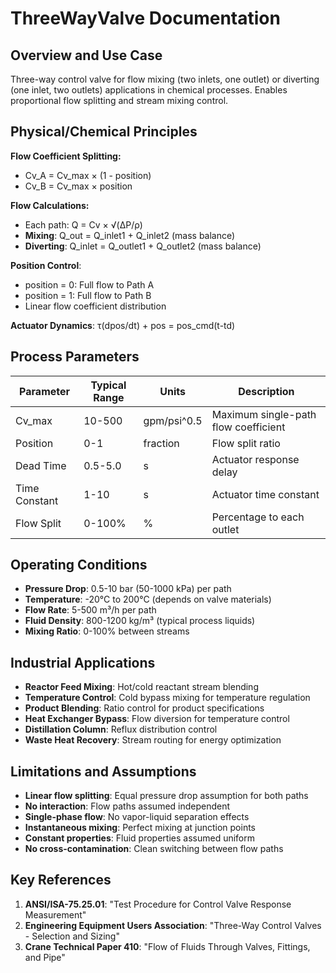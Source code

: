 # ThreeWayValve Documentation

## Overview and Use Case

Three-way control valve for flow mixing (two inlets, one outlet) or diverting (one inlet, two outlets) applications in chemical processes. Enables proportional flow splitting and stream mixing control.

## Physical/Chemical Principles

**Flow Coefficient Splitting:**
- Cv_A = Cv_max × (1 - position)
- Cv_B = Cv_max × position

**Flow Calculations:**
- Each path: Q = Cv × √(ΔP/ρ)
- **Mixing**: Q_out = Q_inlet1 + Q_inlet2 (mass balance)
- **Diverting**: Q_inlet = Q_outlet1 + Q_outlet2 (mass balance)

**Position Control**: 
- position = 0: Full flow to Path A
- position = 1: Full flow to Path B
- Linear flow coefficient distribution

**Actuator Dynamics**: τ(dpos/dt) + pos = pos_cmd(t-td)

## Process Parameters

| Parameter | Typical Range | Units | Description |
|-----------|---------------|-------|-------------|
| Cv_max | 10-500 | gpm/psi^0.5 | Maximum single-path flow coefficient |
| Position | 0-1 | fraction | Flow split ratio |
| Dead Time | 0.5-5.0 | s | Actuator response delay |
| Time Constant | 1-10 | s | Actuator time constant |
| Flow Split | 0-100% | % | Percentage to each outlet |

## Operating Conditions

- **Pressure Drop**: 0.5-10 bar (50-1000 kPa) per path
- **Temperature**: -20°C to 200°C (depends on valve materials)
- **Flow Rate**: 5-500 m³/h per path
- **Fluid Density**: 800-1200 kg/m³ (typical process liquids)
- **Mixing Ratio**: 0-100% between streams

## Industrial Applications

- **Reactor Feed Mixing**: Hot/cold reactant stream blending
- **Temperature Control**: Cold bypass mixing for temperature regulation
- **Product Blending**: Ratio control for product specifications
- **Heat Exchanger Bypass**: Flow diversion for temperature control
- **Distillation Column**: Reflux distribution control
- **Waste Heat Recovery**: Stream routing for energy optimization

## Limitations and Assumptions

- **Linear flow splitting**: Equal pressure drop assumption for both paths
- **No interaction**: Flow paths assumed independent
- **Single-phase flow**: No vapor-liquid separation effects
- **Instantaneous mixing**: Perfect mixing at junction points
- **Constant properties**: Fluid properties assumed uniform
- **No cross-contamination**: Clean switching between flow paths

## Key References

1. **ANSI/ISA-75.25.01**: "Test Procedure for Control Valve Response Measurement"
2. **Engineering Equipment Users Association**: "Three-Way Control Valves - Selection and Sizing"
3. **Crane Technical Paper 410**: "Flow of Fluids Through Valves, Fittings, and Pipe"
